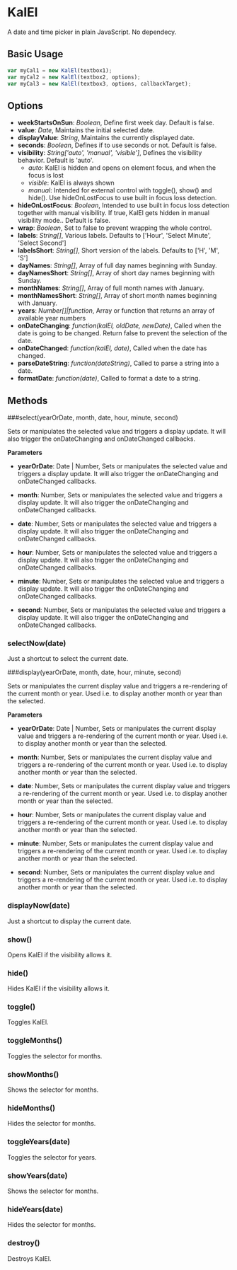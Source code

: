 KalEl
=====

A date and time picker in plain JavaScript. No dependecy.

## Basic Usage
```JavaScript
var myCal1 = new KalEl(textbox1);
var myCal2 = new KalEl(textbox2, options);
var myCal3 = new KalEl(textbox3, options, callbackTarget);
```

## Options
- **weekStartsOnSun**: *Boolean*, Define first week day. Default is false.
- **value**: *Date*, Maintains the initial selected date.
- **displayValue**: *String*, Maintains the currently displayed date.
- **seconds**: *Boolean*,  Defines if to use seconds or not. Default is false.
- **visibility**: *String['auto', 'manual', 'visible']*,  Defines the visibility behavior. Default is 'auto'.
    - *auto*: KalEl is hidden and opens on element focus, and when the focus is lost
    - *visible*: KalEl is always shown
    - *manual*: Intended for external control with toggle(), show() and hide(). Use hideOnLostFocus to use built in focus loss detection.
- **hideOnLostFocus**: *Boolean*,  Intended to use built in focus loss detection together with manual visibility. If true, KalEl gets hidden in manual visibility mode.. Default is false.
- **wrap**: *Boolean*, Set to false to prevent wrapping the whole control.  
- **labels**: *String[]*, Various labels. Defaults to ['Hour', 'Select Minute', 'Select Second']
- **labelsShort**: *String[]*, Short version of the labels. Defaults to ['H', 'M', 'S']
- **dayNames**: *String[]*, Array of full day names beginning with Sunday.
- **dayNamesShort**: *String[]*, Array of short day names beginning with Sunday. 
- **monthNames**: *String[]*, Array of full month names with January.
- **monthNamesShort**: *String[]*, Array of short month names beginning with January.
- **years**: *Number[]|function*, Array or function that returns an array of available year numbers
- **onDateChanging**: *function(kalEl, oldDate, newDate)*, Called when the date is going to be changed. Return false to prevent the selection of the date.
- **onDateChanged**: *function(kalEl, date)*, Called when the date has changed.
- **parseDateString**: *function(dateString)*, Called to parse a string into a date.
- **formatDate**: *function(date)*, Called to format a date to a string.

## Methods
###select(yearOrDate, month, date, hour, minute, second) 

Sets or manipulates the selected value and triggers a display update. It will also trigger the
onDateChanging and onDateChanged callbacks.

**Parameters**

- **yearOrDate**: Date | Number, Sets or manipulates the selected value and triggers a display update. It will also trigger the
onDateChanging and onDateChanged callbacks.

- **month**: Number, Sets or manipulates the selected value and triggers a display update. It will also trigger the
onDateChanging and onDateChanged callbacks.

- **date**: Number, Sets or manipulates the selected value and triggers a display update. It will also trigger the
onDateChanging and onDateChanged callbacks.

- **hour**: Number, Sets or manipulates the selected value and triggers a display update. It will also trigger the
onDateChanging and onDateChanged callbacks.

- **minute**: Number, Sets or manipulates the selected value and triggers a display update. It will also trigger the
onDateChanging and onDateChanged callbacks.

- **second**: Number, Sets or manipulates the selected value and triggers a display update. It will also trigger the
onDateChanging and onDateChanged callbacks.

### selectNow(date)
Just a shortcut to select the current date.

###display(yearOrDate, month, date, hour, minute, second) 

Sets or manipulates the current display value and triggers a re-rendering of the current month or year.
Used i.e. to display another month or year than the selected.

**Parameters**

- **yearOrDate**: Date | Number, Sets or manipulates the current display value and triggers a re-rendering of the current month or year.
Used i.e. to display another month or year than the selected.

- **month**: Number, Sets or manipulates the current display value and triggers a re-rendering of the current month or year.
Used i.e. to display another month or year than the selected.

- **date**: Number, Sets or manipulates the current display value and triggers a re-rendering of the current month or year.
Used i.e. to display another month or year than the selected.

- **hour**: Number, Sets or manipulates the current display value and triggers a re-rendering of the current month or year.
Used i.e. to display another month or year than the selected.

- **minute**: Number, Sets or manipulates the current display value and triggers a re-rendering of the current month or year.
Used i.e. to display another month or year than the selected.

- **second**: Number, Sets or manipulates the current display value and triggers a re-rendering of the current month or year.
Used i.e. to display another month or year than the selected.

### displayNow(date)
Just a shortcut to display the current date.

### show()
Opens KalEl if the visibility allows it.

### hide()
Hides KalEl if the visibility allows it.

### toggle()
Toggles KalEl.

### toggleMonths()
Toggles the selector for months.

### showMonths()
Shows the selector for months.

### hideMonths()
Hides the selector for months.

### toggleYears(date)
Toggles the selector for years.

### showYears(date)
Shows the selector for months.

### hideYears(date)
Hides the selector for months.

### destroy()
Destroys KalEl.